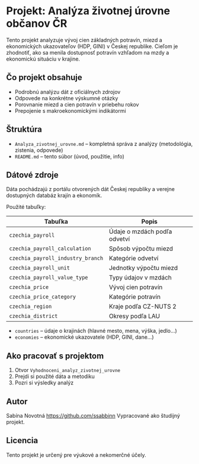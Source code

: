 # Projekt: Analýza životnej úrovne občanov ČR

Tento projekt analyzuje vývoj cien základných potravín, miezd a ekonomických ukazovateľov (HDP, GINI) v Českej republike. 
Cieľom je zhodnotiť, ako sa menila dostupnosť potravín vzhľadom na mzdy a ekonomickú situáciu v krajine.

## Čo projekt obsahuje

- Podrobnú analýzu dát z oficiálnych zdrojov
- Odpovede na konkrétne výskumné otázky
- Porovnanie miezd a cien potravín v priebehu rokov
- Prepojenie s makroekonomickými indikátormi

## Štruktúra

- `Analyza_zivotnej_urovne.md` – kompletná správa z analýzy (metodológia, zistenia, odpovede)
- `README.md` – tento súbor (úvod, použitie, info)

## Dátové zdroje

Dáta pochádzajú z portálu otvorených dát Českej republiky a verejne dostupných databáz krajín a ekonomík.

Použité tabuľky:

| Tabuľka | Popis |
|--------|--------|
| `czechia_payroll` | Údaje o mzdách podľa odvetví |
| `czechia_payroll_calculation` | Spôsob výpočtu miezd |
| `czechia_payroll_industry_branch` | Kategórie odvetví |
| `czechia_payroll_unit` | Jednotky výpočtu miezd |
| `czechia_payroll_value_type` | Typy údajov v mzdách |
| `czechia_price` | Vývoj cien potravín |
| `czechia_price_category` | Kategórie potravín |
| `czechia_region` | Kraje podľa CZ-NUTS 2 |
| `czechia_district` | Okresy podľa LAU |

- `countries` – údaje o krajinách (hlavné mesto, mena, výška, jedlo…)
- `economies` – ekonomické ukazovatele (HDP, GINI, dane…)


## Ako pracovať s projektom

1. Otvor `Vyhodnoceni_analyz_zivotnej_urovne`
2. Prejdi si použité dáta a metodiku
3. Pozri si výsledky analýz

## Autor
Sabína Novotná
https://github.com/ssabbinn
Vypracované ako študijný projekt.

## Licencia

Tento projekt je určený pre výukové a nekomerčné účely.
